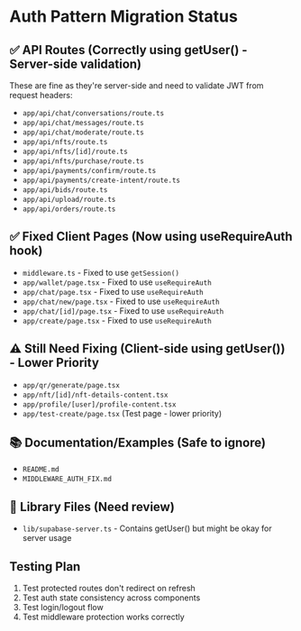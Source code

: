 # Auth Pattern Migration Status

## ✅ API Routes (Correctly using getUser() - Server-side validation)
These are fine as they're server-side and need to validate JWT from request headers:
- `app/api/chat/conversations/route.ts`
- `app/api/chat/messages/route.ts`
- `app/api/chat/moderate/route.ts`
- `app/api/nfts/route.ts`
- `app/api/nfts/[id]/route.ts`
- `app/api/nfts/purchase/route.ts`
- `app/api/payments/confirm/route.ts`
- `app/api/payments/create-intent/route.ts`
- `app/api/bids/route.ts`
- `app/api/upload/route.ts`
- `app/api/orders/route.ts`

## ✅ Fixed Client Pages (Now using useRequireAuth hook)
- `middleware.ts` - Fixed to use `getSession()`
- `app/wallet/page.tsx` - Fixed to use `useRequireAuth`
- `app/chat/page.tsx` - Fixed to use `useRequireAuth`
- `app/chat/new/page.tsx` - Fixed to use `useRequireAuth`
- `app/chat/[id]/page.tsx` - Fixed to use `useRequireAuth`
- `app/create/page.tsx` - Fixed to use `useRequireAuth`

## ⚠️ Still Need Fixing (Client-side using getUser()) - Lower Priority
- `app/qr/generate/page.tsx`
- `app/nft/[id]/nft-details-content.tsx`
- `app/profile/[user]/profile-content.tsx`
- `app/test-create/page.tsx` (Test page - lower priority)

## 📚 Documentation/Examples (Safe to ignore)
- `README.md`
- `MIDDLEWARE_AUTH_FIX.md`

## 🔧 Library Files (Need review)
- `lib/supabase-server.ts` - Contains getUser() but might be okay for server usage

## Testing Plan
1. Test protected routes don't redirect on refresh
2. Test auth state consistency across components
3. Test login/logout flow
4. Test middleware protection works correctly